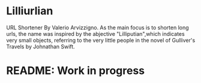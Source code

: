 # Lilliurlian
URL Shortener By Valerio Arvizzigno. 
As the main focus is to shorten long urls, the name was inspired by the abjective "Lilliputian",which indicates 
very small objects, referring to the very little people in the novel of Gulliver's Travels by Johnathan Swift.

# README: Work in progress

